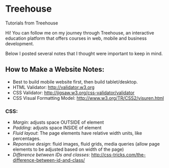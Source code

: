 # Treehouse
Tutorials from Treehouse

Hi! You can follow me on my journey through Treehouse, an interactive education platform that offers courses in web, mobile and business development. 

Below I posted several notes that I thought were important to keep in mind.

## How to Make a Website Notes: 
- Best to build mobile website first, then build tablet/desktop.
- HTML Validator: http://validator.w3.org
- CSS Validator: http://jigsaw.w3.org/css-validator/validator
- CSS Visual Formatting Model: http://www.w3.org/TR/CSS2/visuren.html

### CSS:
- *Margin*: adjusts space OUTSIDE of element
- *Padding*: adjusts space INSIDE of element
- *Fluid layout*: The page elements have relative width units, like percentages.
- *Reponsive design*: fluid images, fluid grids, media queries (allow page elements to be adjusted based on width of the page)
- *Difference between IDs and classes*: http://css-tricks.com/the-difference-between-id-and-class/
